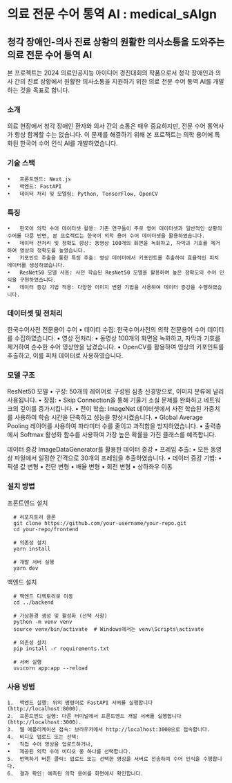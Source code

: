 # 의료 전문 수어 통역 AI : medical_sAIgn

## 청각 장애인-의사 진료 상황의 원활한 의사소통을 도와주는 의료 전문 수어 통역 AI

본 프로젝트는 2024 의료인공지능 아이디어 경진대회의 작품으로서 청각 장애인과 의사 간의 진료 상황에서 원활한 의사소통을 지원하기 위한 의료 전문 수어 통역 AI를 개발하는 것을 목표로 합니다.

### 소개

의료 현장에서 청각 장애인 환자와 의사 간의 소통은 매우 중요하지만, 전문 수어 통역사가 항상 함께할 수는 없습니다. 이 문제를 해결하기 위해 본 프로젝트는 의학 용어에 특화된 한국어 수어 인식 AI를 개발하였습니다.



### 기술 스택

	•	프론트엔드: Next.js
	•	백엔드: FastAPI
	•	데이터 처리 및 모델링: Python, TensorFlow, OpenCV

### 특징

	•	한국어 의학 수어 데이터셋 활용: 기존 연구들이 주로 영어 데이터셋과 일반적인 상황의 수어를 다룬 반면, 본 프로젝트는 한국어 의학 용어 수어 데이터셋을 활용하였습니다.
	•	데이터 전처리 및 정확도 향상: 동영상 100개의 화면을 녹화하고, 자막과 기호를 제거하여 영상의 정확도를 높였습니다.
	•	키포인트 추출을 통한 특징 추출: 영상 데이터에서 키포인트를 추출하여 효율적인 피처 데이터를 생성하였습니다.
	•	ResNet50 모델 사용: 사전 학습된 ResNet50 모델을 활용하여 높은 정확도의 수어 인식을 구현하였습니다.
	•	데이터 증강 기법 적용: 다양한 이미지 변환 기법을 사용하여 데이터 증강을 수행하였습니다.

### 데이터셋 및 전처리

한국수어사전 전문용어 수어
	•	데이터 수집: 한국수어사전의 의학 전문용어 수어 데이터를 수집하였습니다.
	•	영상 전처리:
	•	동영상 100개의 화면을 녹화하고, 자막과 기호를 제거하여 순수한 수어 영상만을 남겼습니다.
	•	OpenCV를 활용하여 영상의 키포인트를 추출하고, 이를 피처 데이터로 사용하였습니다.

### 모델 구조

ResNet50 모델
	•	구성: 50개의 레이어로 구성된 심층 신경망으로, 이미지 분류에 널리 사용됩니다.
	•	장점:
	•	Skip Connection을 통해 기울기 소실 문제를 완화하고 네트워크의 깊이를 증가시킵니다.
	•	전이 학습: ImageNet 데이터셋에서 사전 학습된 가중치를 사용하여 학습 시간을 단축하고 성능을 향상시켰습니다.
	•	Global Average Pooling 레이어를 사용하여 파라미터 수를 줄이고 과적합을 방지하였습니다.
	•	출력층에서 Softmax 활성화 함수를 사용하여 가장 높은 확률을 가진 클래스를 예측합니다.

데이터 증강
ImageDataGenerator를 활용한 데이터 증강
	•	프레임 추출:
	•	모든 동영상 파일에서 일정한 간격으로 30개의 프레임을 추출하였습니다.
	•	데이터 증강 기법:
	•	픽셀 값 변형
	•	전단 변형
	•	배율 변형
	•	회전 변형
	•	상하좌우 이동

### 설치 방법

프론트엔드 설치
```
  # 리포지토리 클론
  git clone https://github.com/your-username/your-repo.git
  cd your-repo/frontend
  
  # 의존성 설치
  yarn install
  
  # 개발 서버 실행
  yarn dev
```

백엔드 설치
```
  # 백엔드 디렉토리로 이동
  cd ../backend

  # 가상환경 생성 및 활성화 (선택 사항)
  python -m venv venv
  source venv/bin/activate  # Windows에서는 venv\Scripts\activate

  # 의존성 설치
  pip install -r requirements.txt
  
  # 서버 실행
  uvicorn app:app --reload
```

### 사용 방법

	1.	백엔드 실행: 위의 명령어로 FastAPI 서버를 실행합니다 (http://localhost:8000).
	2.	프론트엔드 실행: 다른 터미널에서 프론트엔드 개발 서버를 실행합니다 (http://localhost:3000).
	3.	웹 애플리케이션 접속: 브라우저에서 http://localhost:3000으로 접속합니다.
	4.	비디오 업로드 또는 선택:
	•	직접 수어 영상을 업로드하거나,
	•	제공된 의학 수어 비디오 중 하나를 선택합니다.
	5.	번역하기 버튼 클릭: 업로드 또는 선택한 영상을 서버로 전송하여 수어 인식을 수행합니다.
	6.	결과 확인: 예측된 의학 용어를 화면에서 확인합니다.
